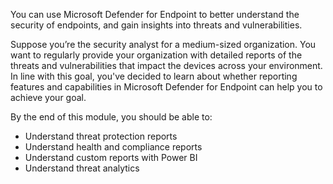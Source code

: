 You can use Microsoft Defender for Endpoint to better understand the security of endpoints, and gain insights into threats and vulnerabilities.

Suppose you’re the security analyst for a medium-sized organization. You want to regularly provide your organization with detailed reports of the threats and vulnerabilities that impact the devices across your environment. In line with this goal, you've decided to learn about whether reporting features and capabilities in Microsoft Defender for Endpoint can help you to achieve your goal.

By the end of this module, you should be able to:

- Understand threat protection reports
- Understand health and compliance reports
- Understand custom reports with Power BI
- Understand threat analytics
